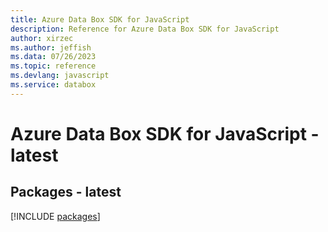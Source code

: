```yaml
---
title: Azure Data Box SDK for JavaScript
description: Reference for Azure Data Box SDK for JavaScript
author: xirzec
ms.author: jeffish
ms.data: 07/26/2023
ms.topic: reference
ms.devlang: javascript
ms.service: databox
---
```

# Azure Data Box SDK for JavaScript - latest
## Packages - latest
[!INCLUDE [packages](data-box-index.md)]